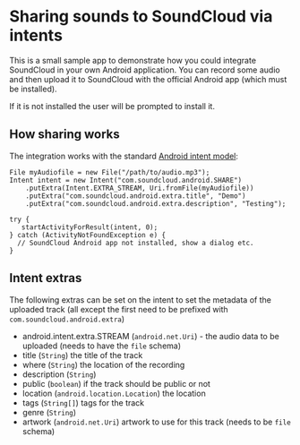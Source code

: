 # Sharing sounds to SoundCloud via intents

This is a small sample app to demonstrate how you could integrate SoundCloud in your
own Android application. You can record some audio and then upload it to
SoundCloud with the official Android app (which must be installed).

If it is not installed the user will be prompted to install it.

## How sharing works

The integration works with the standard [Android intent model][]:


    File myAudiofile = new File("/path/to/audio.mp3");
    Intent intent = new Intent("com.soundcloud.android.SHARE")
        .putExtra(Intent.EXTRA_STREAM, Uri.fromFile(myAudiofile))
        .putExtra("com.soundcloud.android.extra.title", "Demo")
        .putExtra("com.soundcloud.android.extra.description", "Testing");

    try {
       startActivityForResult(intent, 0);
    } catch (ActivityNotFoundException e) {
      // SoundCloud Android app not installed, show a dialog etc.
    }


## Intent extras

The following extras can be set on the intent to set the metadata of the
uploaded track (all except the first need to be prefixed with `com.soundcloud.android.extra`)

  * android.intent.extra.STREAM (`android.net.Uri`) - the audio data to be
  uploaded (needs to have the `file` schema)
  * title (`String`) the title of the track
  * where (`String`) the location of the recording
  * description (`String`)
  * public (`boolean`) if the track should be public or not
  * location (`android.location.Location`) the location
  * tags (`String[]`) tags for the track
  * genre (`String`)
  * artwork (`android.net.Uri`) artwork to use for this track (needs to be
  `file` schema)


[Android intent model]: http://developer.android.com/reference/android/content/Intent.html
